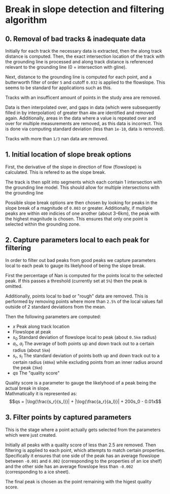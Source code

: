 # Break in slope detection and filtering algorithm

## 0. Removal of bad tracks & inadequate data
Initially for each track the necessary data is extracted, then the along track distance is computed. Then, the exact intersection location of the track with the grounding line is processed and along track distance is referenced relevant to the grounding line (0 = intersection with gline).

Next, distance to the grounding line is computed for each point, and a butterworth filter of order `5` and cutoff `0.032` is applied to the flowslope. This seems to be standard for applications such as this.

Tracks with an insufficent amount of points in the study area are removed.

Data is then interpolated over, and gaps in data (which were subsequently filled in by interpolation) of greater than `40m` are identified and removed again. Additionally, areas in the data where a value is repeated over and over for multiple measurements are removed, as this data is incorrect. This is done via computing standard deviation (less than `1e-10`, data is removed).

Tracks with more than `1/3` nan data are removed.

## 1. Initial location of slope break options
First, the derivative of the slope in direction of flow (flowslope) is calculated. This is refered to as the slope break.

The track is then split into segments which each contain 1 intersection with the grounding line model. This should allow for multiple intersections with the grounding line 

Possible slope break options are then chosen by looking for peaks in the slope break of a magnitude of `0.003` or greater. Additionally, if multiple peaks are within `400` indicies of one another (about 3-6km), the peak with the highest magnitude is chosen. This ensures that only one point is selected within the grounding zone.

## 2. Capture parameters local to each peak for filtering
In order to filter out bad peaks from good peaks we capture parameters local to each peak to gauge its likelyhood of being the slope break.

First the percentage of Nan is computed for the points local to the selected peak. If this passes a threshold (currently set at `5%`) then the peak is omitted.

Additionally, points local to bad or "rough" data are removed. This is performed by removing points where more than `2.5%` of the local values fall outside of 2 standard deviations from the mean.

Then the following parameters are computed:
* $x$ Peak along track location
* Flowslope at peak
* $s_0$ Standard deviation of flowslope local to peak (about `0.5km` radius)
* $a_r$, $a_l$ The average of both points up and down track out to a certain radius (about `5km`)
* $s_r$, $s_l$ The standard deviation of points both up and down track out to a certain radius (`40km`) while excluding points from an inner radius around the peak (`3km`)
* $qs$ The "quality score"

Quality score is a parameter to gauge the likelyhood of a peak being the actual break in slope. <br>
Mathmatically it is represented as:<br>
$$qs = |\log{\frac{s_r}{s_l}}| + |\log{\frac{a_r}{a_l}}| + 200s_0 - 0.01x$$

## 3. Filter points by captured parameters
This is the stage where a point actually gets selected from the parameters which were just created.

Initially all peaks with a quality score of less than 2.5 are removed. Then filtering is applied to each point, which attempts to match certain properties. Specifically it ensures that one side of the peak has an average flowslope between `-0.001` and `0.002` (corresponding to the properties of an ice shelf) and the other side has an average flowslope less than `-0.002` (corresponding to a ice sheet).

The final peak is chosen as the point remaining with the higest quality score.